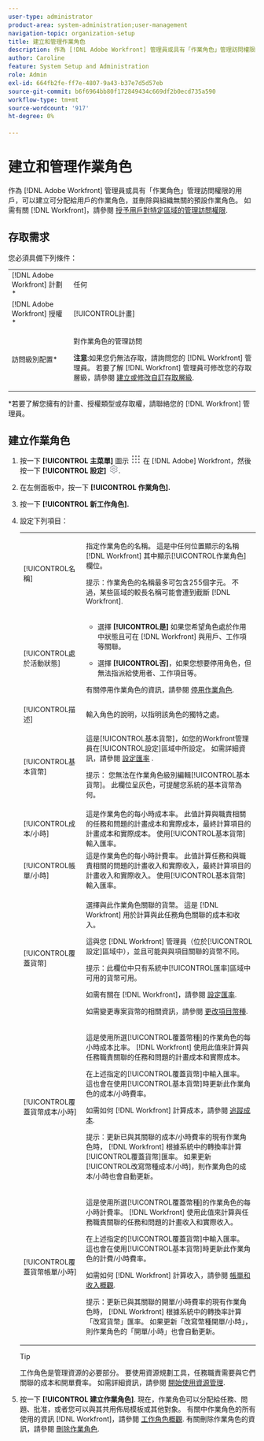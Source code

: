 ```yaml
---
user-type: administrator
product-area: system-administration;user-management
navigation-topic: organization-setup
title: 建立和管理作業角色
description: 作為 [!DNL Adobe Workfront] 管理員或具有「作業角色」管理訪問權限的用戶，可以建立可分配給用戶的作業角色，並刪除與組織無關的預設作業角色。
author: Caroline
feature: System Setup and Administration
role: Admin
exl-id: 664fb2fe-ff7e-4807-9a43-b37e7d5d57eb
source-git-commit: b6f6964bb80f172849434c669df2b0ecd735a590
workflow-type: tm+mt
source-wordcount: '917'
ht-degree: 0%

---
```


# 建立和管理作業角色

<!--DON'T DELETE, DRAFT OR HIDE THIS ARTICLE. IT IS LINKED TO THE PRODUCT, THROUGH THE CONTEXT SENSITIVE HELP LINKS.-->

作為 [!DNL Adobe Workfront] 管理員或具有「作業角色」管理訪問權限的用戶，可以建立可分配給用戶的作業角色，並刪除與組織無關的預設作業角色。 如需有關 [!DNL Workfront]，請參閱 [授予用戶對特定區域的管理訪問權限](../../../administration-and-setup/add-users/configure-and-grant-access/grant-users-admin-access-certain-areas.md).

## 存取需求

您必須具備下列條件：

<table style="table-layout:auto"> 
 <col> 
 <col> 
 <tbody> 
  <tr> 
   <td role="rowheader">[!DNL Adobe Workfront] 計劃*</td> 
   <td> <p>任何 </p> </td> 
  </tr> 
  <tr> 
   <td role="rowheader">[!DNL Adobe Workfront] 授權*</td> 
   <td>[!UICONTROL計畫]</td> 
  </tr> 
  <tr> 
   <td role="rowheader">訪問級別配置*</td> 
   <td> <p>對作業角色的管理訪問</p> <p><b>注意</b>:如果您仍無法存取，請詢問您的 [!DNL Workfront] 管理員。 若要了解 [!DNL Workfront] 管理員可修改您的存取層級，請參閱 <a href="../../../administration-and-setup/add-users/configure-and-grant-access/create-modify-access-levels.md" class="MCXref xref">建立或修改自訂存取層級</a>.</p> </td> 
  </tr> 
 </tbody> 
</table>

&#42;若要了解您擁有的計畫、授權類型或存取權，請聯絡您的 [!DNL Workfront] 管理員。

## 建立作業角色

1. 按一下 **[!UICONTROL 主菜單]** 圖示 ![](assets/main-menu-icon.png) 在 [!DNL Adobe] Workfront，然後按一下 **[!UICONTROL 設定]** ![](assets/gear-icon-settings.png).

1. 在左側面板中，按一&#x200B;下 **[!UICONTROL 作業角色].**
1. 按一下 **[!UICONTROL 新工作角色].**
1. 設定下列項目：

   <table style="table-layout:auto"> 
    <col> 
    <col> 
    <tbody> 
     <tr> 
      <td role="rowheader">[!UICONTROL名稱]</td> 
      <td> <p>指定作業角色的名稱。 這是中任何位置顯示的名稱 [!DNL Workfront] 其中顯示[!UICONTROL作業角色]欄位。 </p> <p>提示：作業角色的名稱最多可包含255個字元。 不過，某些區域的較長名稱可能會遭到截斷 [!DNL Workfront]. </p> </td> 
     </tr> 
     <tr data-mc-conditions=""> 
      <td role="rowheader"><span>[!UICONTROL處於活動狀態]</span> </td> 
      <td> 
       <ul> 
        <li> <p>選擇 <b>[!UICONTROL是]</b> 如果您希望角色處於作用中狀態且可在 [!DNL Workfront] 與用戶、工作項等關聯。 </p> </li> 
        <li> <p>選擇 <b>[!UICONTROL否]</b>，如果您想要停用角色，但無法指派給使用者、工作項目等。 </p> </li> 
       </ul> <p><span>有關停用作業角色的資訊，請參閱</span> <a href="../../../administration-and-setup/set-up-workfront/organizational-setup/deactivate-job-roles.md" class="MCXref xref">停用作業角色</a>. </p> </td> 
     </tr> 
     <tr> 
      <td role="rowheader">[!UICONTROL描述]</td> 
      <td>輸入角色的說明，以指明該角色的獨特之處。 </td> 
     </tr> 
     <tr data-mc-conditions=""> 
      <td role="rowheader"><span>[!UICONTROL基本貨幣]</span> </td> 
      <td> <p><span>這是[!UICONTROL基本貨幣]，如您的Workfront管理員在[!UICONTROL設定]區域中所設定。 如需詳細資訊，請參閱</span> <a href="../../../administration-and-setup/manage-workfront/exchange-rates/set-up-exchange-rates.md" class="MCXref xref">設定匯率</a> .</p> <p>提示： <span>您無法在作業角色級別編輯[!UICONTROL基本貨幣]。 此欄位呈灰色，可提醒您系統的基本貨幣為何。</span> </p> </td> 
     </tr> 
     <tr> 
      <td role="rowheader">[!UICONTROL成本/小時]</td> 
      <td>這是作業角色的每小時成本率。 此值計算與職責相關的任務和問題的計畫成本和實際成本，最終計算項目的計畫成本和實際成本。 <span>使用[!UICONTROL基本貨幣]輸入匯率。</span> </td> 
     </tr> 
     <tr> 
      <td role="rowheader">[!UICONTROL帳單/小時] </td> 
      <td>這是作業角色的每小時計費率。 此值計算任務和與職責相關的問題的計畫收入和實際收入，最終計算項目的計畫收入和實際收入。 使用[!UICONTROL基本貨幣]輸入匯率。 </td> 
     </tr> 
     <tr data-mc-conditions=""> 
      <td role="rowheader"><span>[!UICONTROL覆蓋貨幣]</span> </td> 
      <td> 
       <div> 
        <p>選擇與此作業角色關聯的貨幣。 這是 [!DNL Workfront] 用於計算與此任務角色關聯的成本和收入。 </p> 
        <p><span>這與您 [!DNL Workfront] 管理員（位於[!UICONTROL設定]區域中），並且可能與與項目關聯的貨幣不同。</span> </p> 
        <p>提示：此欄位中只有系統中[!UICONTROL匯率]區域中可用的貨幣可用。</p> 
       </div> <p><span>如需有關在 [!DNL Workfront]，請參閱</span> <a href="../../../administration-and-setup/manage-workfront/exchange-rates/set-up-exchange-rates.md" class="MCXref xref">設定匯率</a>.</p> <p><span>如需變更專案貨幣的相關資訊，請參閱</span> <a href="../../../manage-work/projects/project-finances/change-project-currency.md" class="MCXref xref">更改項目幣種</a>.</p> </td> 
     </tr> 
     <tr data-mc-conditions=""> 
      <td role="rowheader"><span>[!UICONTROL覆蓋貨幣成本/小時]</span> </td> 
      <td> 
       <div> 
        <p>這是使用所選[!UICONTROL覆蓋幣種]的作業角色的每小時成本比率。 [!DNL Workfront] 使用此值來計算與任務職責關聯的任務和問題的計畫成本和實際成本。 </p> 
        <p><span>在上述指定的[!UICONTROL覆蓋貨幣]中輸入匯率。 這也會在使用[!UICONTROL基本貨幣]時更新此作業角色的成本/小時費率。</span> </p> 
        <p>如需如何 [!DNL Workfront] 計算成本，請參閱 <a href="../../../manage-work/projects/project-finances/track-costs.md" class="MCXref xref">追蹤成本</a>.</p> 
       </div> <p>提示：更新已與其關聯的成本/小時費率的現有作業角色時， [!DNL Workfront] 根據系統中的轉換率計算[!UICONTROL覆蓋貨幣]匯率。 如果更新[!UICONTROL改寫幣種成本/小時]，則作業角色的成本/小時也會自動更新。</p> </td> 
     </tr> 
     <tr data-mc-conditions=""> 
      <td role="rowheader"><span>[!UICONTROL覆蓋貨幣帳單/小時]</span> </td> 
      <td> 
       <div> 
        <p>這是使用所選[!UICONTROL覆蓋幣種]的作業角色的每小時計費率。 [!DNL Workfront] 使用此值來計算與任務職責關聯的任務和問題的計畫收入和實際收入。 </p> 
        <p><span>在上述指定的[!UICONTROL覆蓋貨幣]中輸入匯率。 這也會在使用[!UICONTROL基本貨幣]時更新此作業角色的計費/小時費率。</span> </p> 
        <p>如需如何 [!DNL Workfront] 計算收入，請參閱 <a href="../../../manage-work/projects/project-finances/billing-and-revenue-overview.md" class="MCXref xref">帳單和收入概觀</a>.</p> 
       </div> <p>提示：更新已與其關聯的開單/小時費率的現有作業角色時， [!DNL Workfront] 根據系統中的轉換率計算「改寫貨幣」匯率。 如果更新「改寫幣種開單/小時」，則作業角色的「開單/小時」也會自動更新。 </p> </td> 
     </tr> 
    </tbody> 
   </table>

   >[!TIP]
   >
   >工作角色是管理資源的必要部分。 要使用資源規劃工具，任務職責需要與它們關聯的成本和開單費率。 如需詳細資訊，請參閱 [開始使用資源管理](../../../resource-mgmt/resource-mgmt-overview/get-started-resource-management.md).

1. 按一下 **[!UICONTROL 建立作業角色]**. 現在，作業角色可以分配給任務、問題、批准，或者您可以與其共用佈局模板或其他對象。 有關中作業角色的所有使用的資訊 [!DNL Workfront]，請參閱 [工作角色概觀](../../../administration-and-setup/set-up-workfront/organizational-setup/job-role-overview.md). 有關刪除作業角色的資訊，請參閱 [刪除作業角色](../../../administration-and-setup/set-up-workfront/organizational-setup/delete-job-roles.md).

<!--
<div data-mc-conditions="QuicksilverOrClassic.Draft mode">
<h2>Delete a job role</h2>
<ol data-mc-continue="false">
<li value="1">Click the <strong>Main Menu</strong> icon <img src="assets/main-menu-icon.png"> in the upper-right corner of Adobe Workfront, then click <strong>Setup</strong> <img src="assets/gear-icon-settings.png">.</li>
<li value="2">Click<strong>Job Roles.</strong></li>
<li value="3">Select the job role that you want to delete, then click <strong>Delete.</strong></li>
<li value="4">If there are any objects (users, tasks, issues) that are assigned to the job role, do one of the following:<br>
<ul>
<li><p><strong>Replace the job role with a different job role:</strong> Select the new job role from the drop-down list.</p><p>Any current and past resource allocations that are associated with the deleted job role are transferred to the job role that you select.</p><p>Users who have only one job role assigned to them are reassigned to the job role that you select; users who have a secondary job role assigned to them are not reassigned to the job role that you select.</p></li>
<li><p><strong>Delete the job role and its resource allocation:</strong> Select<strong>None</strong> from the drop-down list.</p><note type="important">
Deleting a job role deletes all current and past resource allocation related to that job role for all projects.
</note><p>​For example, if a task or issue is assigned to only that job role, the task or issue is unassigned after the job role is deleted.</p></li>
</ul></li>
<li value="5">Click  <strong>Yes, Delete It</strong>. </li>
</ol>
</div>
-->
